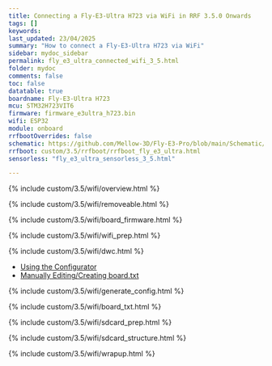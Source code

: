 ```yaml
---
title: Connecting a Fly-E3-Ultra H723 via WiFi in RRF 3.5.0 Onwards
tags: []
keywords: 
last_updated: 23/04/2025
summary: "How to connect a Fly-E3-Ultra H723 via WiFi"
sidebar: mydoc_sidebar
permalink: fly_e3_ultra_connected_wifi_3_5.html
folder: mydoc
comments: false
toc: false
datatable: true
boardname: Fly-E3-Ultra H723
mcu: STM32H723VIT6
firmware: firmware_e3ultra_h723.bin
wifi: ESP32
module: onboard
rrfbootOverrides: false
schematic: https://github.com/Mellow-3D/Fly-E3-Pro/blob/main/Schematic/Schematic_E3-PRO.pdf
rrfboot: custom/3.5/rrfboot/rrfboot_fly_e3_ultra.html
sensorless: "fly_e3_ultra_sensorless_3_5.html"

---
```


{% include custom/3.5/wifi/overview.html %}

{% include custom/3.5/wifi/removeable.html %}

{% include custom/3.5/wifi/board_firmware.html %}

{% include custom/3.5/wifi/wifi_prep.html %}

{% include custom/3.5/wifi/dwc.html %}

<ul id="profileTabs" class="nav nav-tabs">
    <li class="active"><a class="noCrossRef" href="#generate" data-toggle="tab">Using the Configurator</a></li>
    <li><a class="noCrossRef" href="#manual" data-toggle="tab">Manually Editing/Creating board.txt</a></li>
</ul>
  <div class="tab-content">
<div role="tabpanel" class="tab-pane active" id="generate" markdown="1">

{% include custom/3.5/wifi/generate_config.html %}

</div>

<div role="tabpanel" class="tab-pane" id="manual" markdown="1">

{% include custom/3.5/wifi/board_txt.html %}

</div>

</div>

{% include custom/3.5/wifi/sdcard_prep.html %}

{% include custom/3.5/wifi/sdcard_structure.html %}

{% include custom/3.5/wifi/wrapup.html %}
